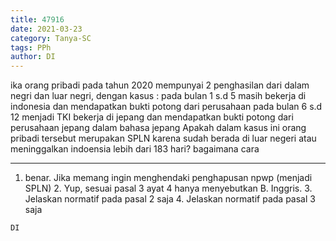 ```yaml
---
title: 47916
date: 2021-03-23
category: Tanya-SC
tags: PPh
author: DI
---
```


ika orang pribadi pada tahun 2020 mempunyai 2 penghasilan dari dalam negri dan luar negri, dengan kasus : pada bulan 1 s.d 5 masih bekerja di indonesia dan mendapatkan bukti potong dari perusahaan pada bulan 6 s.d 12 menjadi TKI bekerja di jepang dan mendapatkan bukti potong dari perusahaan jepang dalam bahasa jepang Apakah dalam kasus ini orang pribadi tersebut merupakan SPLN karena sudah berada di luar negeri atau meninggalkan indoensia lebih dari 183 hari? bagaimana cara

---

1. benar. Jika memang ingin menghendaki penghapusan npwp (menjadi SPLN) 2. Yup, sesuai pasal 3 ayat 4 hanya menyebutkan B. Inggris. 3. Jelaskan normatif pada pasal 2 saja 4. Jelaskan normatif pada pasal 3 saja

`DI`

